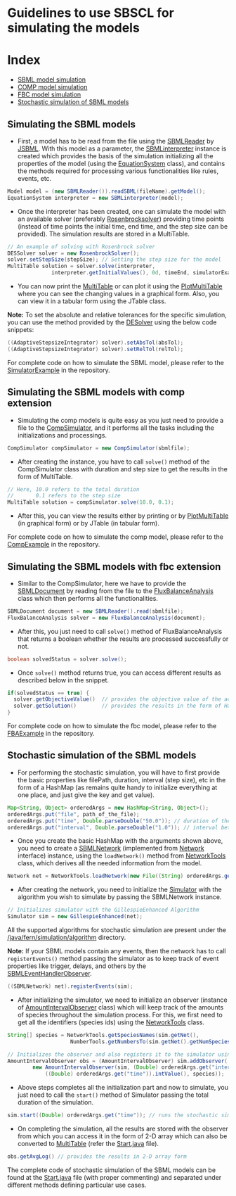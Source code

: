 # Guidelines to use SBSCL for simulating the models

# Index  
* [SBML model simulation](#simulating-the-sbml-models)
* [COMP model simulation](#simulating-the-sbml-models-with-comp-extension)  
* [FBC model simulation](#simulating-the-sbml-models-with-fbc-extension)
* [Stochastic simulation of SBML models](#stochastic-simulation-of-the-sbml-models)

## Simulating the SBML models

- First, a model has to be read from the file using the [SBMLReader](https://github.com/sbmlteam/jsbml/blob/master/core/src/org/sbml/jsbml/SBMLReader.java) by [JSBML](https://github.com/sbmlteam/jsbml). With this model as a parameter, the [SBMLinterpreter](https://github.com/draeger-lab/SBSCL/blob/master/src/main/java/org/simulator/sbml/SBMLinterpreter.java) instance is created which provides the basis of the simulation initializing all the properties of the model (using the [EquationSystem](https://github.com/draeger-lab/SBSCL/blob/master/src/main/java/org/simulator/sbml/EquationSystem.java) class), and contains the methods required for processing various functionalities like rules, events, etc.

 ```java
Model model = (new SBMLReader()).readSBML(fileName).getModel();
EquationSystem interpreter = new SBMLinterpreter(model);
```

- Once the interpreter has been created, one can simulate the model with an available solver (preferably [Rosenbrocksolver](https://github.com/draeger-lab/SBSCL/blob/master/src/main/java/org/simulator/math/odes/RosenbrockSolver.java)) providing time points (instead of time points the initial time, end time, and the step size can be provided). The simulation results are stored in a MultiTable.

```java
// An example of solving with Rosenbrock solver
DESSolver solver = new RosenbrockSolver();
solver.setStepSize(stepSize); // Setting the step size for the model
MultiTable solution = solver.solve(interpreter, 
              interpreter.getInitialValues(), 0d, timeEnd, simulatorExample);
```

- You can now print the [MultiTable](https://github.com/draeger-lab/SBSCL/blob/master/src/main/java/org/simulator/math/odes/MultiTable.java) or can plot it using the [PlotMultiTable](https://github.com/draeger-lab/SBSCL/blob/master/src/main/java/org/simulator/plot/PlotMultiTable.java) where you can see the changing values in a graphical form. Also, you can view it in a tabular form using the JTable class.

**Note:** To set the absolute and relative tolerances for the specific simulation, you can use the method provided by the [DESolver](https://github.com/draeger-lab/SBSCL/blob/master/src/main/java/org/simulator/math/odes/DESSolver.java) using the below code snippets:
```java
((AdaptiveStepsizeIntegrator) solver).setAbsTol(absTol);
((AdaptiveStepsizeIntegrator) solver).setRelTol(relTol);
```

For complete code on how to simulate the SBML model, please refer to the [SimulatorExample](https://github.com/draeger-lab/SBSCL/blob/master/src/main/java/org/simulator/examples/SimulatorExample.java) in the repository.

## Simulating the SBML models with comp extension
- Simulating the comp models is quite easy as you just need to provide a file to the [CompSimulator](https://github.com/draeger-lab/SBSCL/blob/master/src/main/java/org/simulator/comp/CompSimulator.java), and it performs all the tasks including the initializations and processings.

```java
CompSimulator compSimulator = new CompSimulator(sbmlfile);
```

- After creating the instance, you have to call `solve()` method of the CompSimulator class with duration and step size to get the results in the form of MultiTable.

```java
// Here, 10.0 refers to the total duration
//       0.1 refers to the step size 
MultiTable solution = compSimulator.solve(10.0, 0.1);
```

- After this, you can view the results either by printing or by [PlotMultiTable](https://github.com/draeger-lab/SBSCL/blob/master/src/main/java/org/simulator/plot/PlotMultiTable.java) (in graphical form) or by JTable (in tabular form).

For complete code on how to simulate the comp model, please refer to the [CompExample](https://github.com/draeger-lab/SBSCL/blob/master/src/main/java/org/simulator/examples/CompExample.java) in the repository.

## Simulating the SBML models with fbc extension

- Similar to the CompSimulator, here we have to provide the [SBMLDocument](https://github.com/sbmlteam/jsbml/blob/master/core/src/org/sbml/jsbml/SBMLDocument.java) by reading from the file to the [FluxBalanceAnalysis](https://github.com/draeger-lab/SBSCL/blob/master/src/main/java/org/simulator/fba/FluxBalanceAnalysis.java) class which then performs all the functionalities.

```java
SBMLDocument document = new SBMLReader().read(sbmlfile);
FluxBalanceAnalysis solver = new FluxBalanceAnalysis(document);
```

- After this, you just need to call `solve()` method of FluxBalanceAnalysis that returns a boolean whether the results are processed successfully or not.

```java
boolean solvedStatus = solver.solve();
```

- Once `solve()` method returns true, you can access different results as described below in the snippet.  
```java
if(solvedStatus == true) {
  solver.getObjectiveValue()  // provides the objective value of the active objective function
  solver.getSolution()        // provides the results in the form of HashMap with keys as the ids and values as their corresponding fluxes
}
```

For complete code on how to simulate the fbc model, please refer to the [FBAExample](https://github.com/draeger-lab/SBSCL/blob/master/src/main/java/org/simulator/examples/FBAExample.java) in the repository.

## Stochastic simulation of the SBML models

- For performing the stochastic simulation, you will have to first provide the basic properties like filePath, duration, interval (step size), etc in the form of a HashMap (as remains quite handy to initialize everything at one place, and just give the key and get value).

```java
Map<String, Object> orderedArgs = new HashMap<String, Object>();
orderedArgs.put("file", path_of_the_file);
orderedArgs.put("time", Double.parseDouble("50.0")); // duration of the simulation
orderedArgs.put("interval", Double.parseDouble("1.0")); // interval between two time points
```

- Once you create the basic HashMap with the arguments shown above, you need to create a [SBMLNetwork](https://github.com/draeger-lab/SBSCL/blob/master/src/main/java/fern/network/sbml/SBMLNetwork.java) (implemented from [Network](https://github.com/draeger-lab/SBSCL/blob/master/src/main/java/fern/network/Network.java) interface) instance, using the `loadNetwork()` method from [NetworkTools](https://github.com/draeger-lab/SBSCL/blob/master/src/main/java/fern/tools/NetworkTools.java) class, which derives all the needed information from the model.

```java
Network net = NetworkTools.loadNetwork(new File((String) orderedArgs.get("file")));
``` 

- After creating the network, you need to initialize the [Simulator](https://github.com/draeger-lab/SBSCL/blob/master/src/main/java/fern/simulation/Simulator.java) with the algorithm you wish to simulate by passing the SBMLNetwork instance.

```java
// Initializes simulator with the GillespieEnhanced Algorithm
Simulator sim = new GillespieEnhanced(net);
```

All the supported algorithms for stochastic simulation are present under the [/java/fern/simulation/algorithm](https://github.com/draeger-lab/SBSCL/tree/master/src/main/java/fern/simulation/algorithm) directory.

**Note:** If your SBML models contain any events, then the network has to call `registerEvents()` method passing the simulator as to keep track of event properties like trigger, delays, and others by the [SBMLEventHandlerObserver](https://github.com/draeger-lab/SBSCL/blob/master/src/main/java/fern/network/sbml/SBMLEventHandlerObserver.java).
```java
((SBMLNetwork) net).registerEvents(sim);
```  

- After initializing the simulator, we need to initialize an observer (instance of [AmountIntervalObserver](https://github.com/draeger-lab/SBSCL/blob/master/src/main/java/fern/simulation/observer/AmountIntervalObserver.java) class) which will keep track of the amounts of species throughout the simulation process. For this, we first need to get all the identifiers (species ids) using the [NetworkTools](https://github.com/draeger-lab/SBSCL/blob/master/src/main/java/fern/tools/NetworkTools.java) class.

```java
String[] species = NetworkTools.getSpeciesNames(sim.getNet(),
                    NumberTools.getNumbersTo(sim.getNet().getNumSpecies() - 1)); // gets the ids of the species

// Initializes the observer and also registers it to the simulator using addObserver() method
AmountIntervalObserver obs = (AmountIntervalObserver) sim.addObserver(
        new AmountIntervalObserver(sim, (Double) orderedArgs.get("interval"),
            ((Double) orderedArgs.get("time")).intValue(), species));
```

- Above steps completes all the initialization part and now to simulate, you just need to call the `start()` method of Simulator passing the total duration of the simulation.

```java
sim.start((Double) orderedArgs.get("time")); // runs the stochastic simulation for the defined duration
```

- On completing the simulation, all the results are stored with the observer from which you can access it in the form of 2-D array which can also be converted to [MultiTable](https://github.com/draeger-lab/SBSCL/blob/master/src/main/java/org/simulator/math/odes/MultiTable.java) (refer the [Start.java](https://github.com/draeger-lab/SBSCL/blob/master/src/main/java/fern/Start.java) file).
```java
obs.getAvgLog() // provides the results in 2-D array form
```

The complete code of stochastic simulation of the SBML models can be found at the [Start.java](https://github.com/draeger-lab/SBSCL/blob/master/src/main/java/fern/Start.java) file (with proper commenting) and separated under different methods defining particular use cases.
